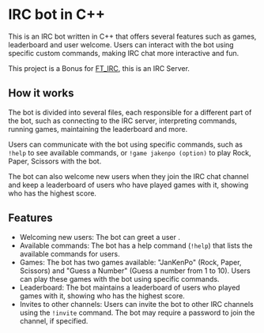 # IRC bot in C++

This is an IRC bot written in C++ that offers several features such as games, leaderboard and user welcome. Users can interact with the bot using specific custom commands, making IRC chat more interactive and fun.

This project is a Bonus for [FT_IRC](https://github.com/zico15/ft_irc), this is an IRC Server.

## How it works
The bot is divided into several files, each responsible for a different part of the bot, such as connecting to the IRC server, interpreting commands, running games, maintaining the leaderboard and more.

Users can communicate with the bot using specific commands, such as `!help` to see available commands, or `!game jakenpo (option)` to play Rock, Paper, Scissors with the bot.

The bot can also welcome new users when they join the IRC chat channel and keep a leaderboard of users who have played games with it, showing who has the highest score.

## Features

* Welcoming new users: The bot can greet a user .
* Available commands: The bot has a help command (`!help`) that lists the available commands for users.
* Games: The bot has two games available: "JanKenPo" (Rock, Paper, Scissors) and "Guess a Number" (Guess a number from 1 to 10). Users can play these games with the bot using specific commands.
* Leaderboard: The bot maintains a leaderboard of users who played games with it, showing who has the highest score.
* Invites to other channels: Users can invite the bot to other IRC channels using the `!invite` command. The bot may require a password to join the channel, if specified.
